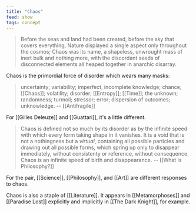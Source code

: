 ```yaml
---
title: "Chaos"
feed: show
tags: concept
---
```


> Before the seas and land had been created,
> before the sky that covers everything,
> Nature displayed a single aspect only
> throughout the cosmos; Chaos was its name,
> a shapeless, unwrought mass of inert bulk
> and nothing more, with the discordant seeds
> of disconnected elements all heaped
> together in anarchic disarray.

Chaos is the primordial force of disorder which wears many masks:

> uncertainty; variability; imperfect, incomplete knowledge; chance; [[Chaos]]; volatility; disorder; [[Entropy]]; [[Time]]; the unknown; randomness; turmoil; stressor; error; dispersion of outcomes; unknowledge. -- [[Antifragile]]

For [[Gilles Deleuze]] and [[Guattari]], it's a little different.

> Chaos is defined not so much by its disorder as by the infinite speed with which every form taking shape in it vanishes. It is a void that is not a nothingness but a _virtual_, containing all possible particles and drawing out all possible forms, which spring up only to disappear immediately, without consistenty or reference, without consequence. Chaos is an infinite speed of birth and disappearance.  -- [[What is Philosophy?]]

For the pair, [[Science]], [[Philosophy]], and [[Art]] are different responses to chaos. 

Chaos is also a staple of [[Literature]]. It appears in [[Metamorphoses]] and [[Paradise Lost]] explicitly and implicitly in [[The Dark Knight]], for example. 